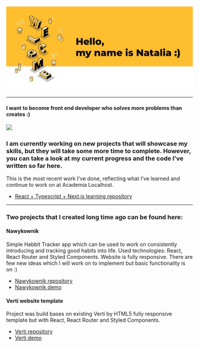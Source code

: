 ![welcome](https://github.com/wasilukowa/wasilukowa/blob/master/src/welcome.png?raw=true)

---

#### I want to become front end developer who solves more problems than creates :)
<a href="https://www.linkedin.com/in/wasiluk-natalia/"><img src="https://img.shields.io/badge/linkedin-%230077B5.svg?&style=for-the-badge&logo=linkedin&logoColor=white" /></a>&nbsp;

### I am currently working on new projects that will showcase my skills, but they will take some more time to complete. However, you can take a look at my current progress and the code I’ve written so far here. 
This is the most recent work I've done, reflecting what I’ve learned and continue to work on at Academia Localhost.
- [React + Typescript + Next.js learning repository](https://github.com/wasilukowa/learning-next)


---
### Two projects that I created long time ago can be found here:

#### Nawykownik 
Simple Habbit Tracker app which can be used to work on consistently introducing and tracking good habits into life. 
Used technologies: React, React Router and Styled Components. Website is fully responsive. 
There are few new ideas which I will work on to implement but basic functionality is on :)
- [Nawykownik repository](https://github.com/wasilukowa/nawykownik)
- [Nawykownik demo](https://wasilukowa.github.io/nawykownik/#/)

#### Verti website template
Project was build bases on existing Verti by HTML5 fully responsive template but with React, React Router and Styled Components.
- [Verti repository](https://github.com/wasilukowa/Verti-website-template)
- [Verti demo](https://wasilukowa.github.io/Verti-website-template/)

<!--

![](https://komarev.com/ghpvc/?username=wasilukowa&color=yellow)
[![Top Langs](https://github-readme-stats.vercel.app/api/top-langs/?username=wasilukowa&layout=compact)](https://github.com/wasilukowa/github-readme-stats)


**wasilukowa/wasilukowa** is a ✨ _special_ ✨ repository because its `README.md` (this file) appears on your GitHub profile.

Here are some ideas to get you started:

- 🔭 I’m currently working on ...
- 🌱 I’m currently learning ...
- 👯 I’m looking to collaborate on ...
- 🤔 I’m looking for help with ...
- 💬 Ask me about ...
- 📫 How to reach me: ...
- 😄 Pronouns: ...
- ⚡ Fun fact: ...
-->

